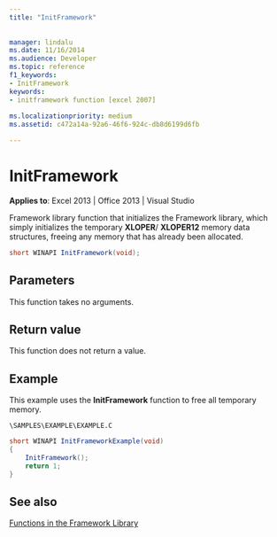 ```yaml
---
title: "InitFramework"
 
 
manager: lindalu
ms.date: 11/16/2014
ms.audience: Developer
ms.topic: reference
f1_keywords:
- InitFramework
keywords:
- initframework function [excel 2007]
 
ms.localizationpriority: medium
ms.assetid: c472a14a-92a6-46f6-924c-db8d6199d6fb

---
```


# InitFramework

 **Applies to**: Excel 2013 | Office 2013 | Visual Studio 
  
Framework library function that initializes the Framework library, which simply initializes the temporary **XLOPER**/ **XLOPER12** memory data structures, freeing any memory that has already been allocated. 
  
```cs
short WINAPI InitFramework(void);
```

## Parameters

This function takes no arguments.
  
## Return value

This function does not return a value.
  
## Example

This example uses the **InitFramework** function to free all temporary memory. 
  
 `\SAMPLES\EXAMPLE\EXAMPLE.C`
  
```cs
short WINAPI InitFrameworkExample(void)
{
    InitFramework();
    return 1;
}
```

## See also



[Functions in the Framework Library](functions-in-the-framework-library.md)

